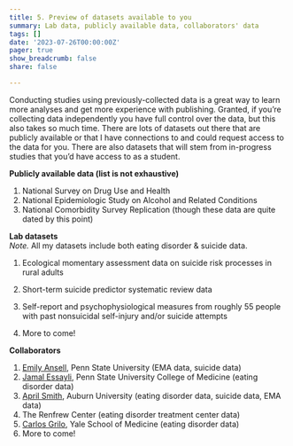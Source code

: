 ```yaml
---
title: 5. Preview of datasets available to you
summary: Lab data, publicly available data, collaborators' data
tags: []
date: '2023-07-26T00:00:00Z'
pager: true
show_breadcrumb: false
share: false

---
```

Conducting studies using previously-collected data is a great way to learn more analyses and get more experience with publishing. Granted, if you’re collecting data independently you have full control over the data, but this also takes so much time. There are lots of datasets out there that are publicly available or that I have connections to and could request access to the data for you. There are also datasets that will stem from in-progress studies that you’d have access to as a student.

**Publicly available data (list is not exhaustive)**
1. National Survey on Drug Use and Health
2. National Epidemiologic Study on Alcohol and Related Conditions 
3. National Comorbidity Survey Replication (though these data are quite dated by this point)

**Lab datasets**<br>
*Note.* All my datasets include both eating disorder & suicide data.

1. Ecological momentary assessment data on suicide risk processes in rural adults

2. Short-term suicide predictor systematic review data

3. Self-report and psychophysiological measures from roughly 55 people with past nonsuicidal self-injury and/or suicide attempts

4. More to come!

**Collaborators**
1. [Emily Ansell](https://sites.psu.edu/repeatlab/), Penn State University (EMA data, suicide data)
2. [Jamal Essayli](https://sites.psu.edu/abhlab/), Penn State University College of Medicine (eating disorder data)
3. [April Smith](https://www.redslab.org), Auburn University (eating disorder data, suicide data, EMA data)
4. The Renfrew Center (eating disorder treatment center data)
5. [Carlos Grilo](https://medicine.yale.edu/psychiatry/research/programs/clinical_people/power/?locationId=354), Yale School of Medicine (eating disorder data)
6. More to come!

